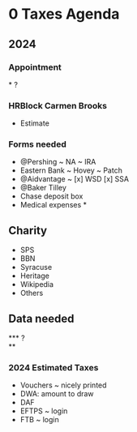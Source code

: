 # 0 Taxes Agenda

## 2024

### Appointment

\* ?

### HRBlock Carmen Brooks

* Estimate

### Forms needed

* @Pershing ~ NA ~ IRA
* Eastern Bank ~ Hovey ~ Patch
* @Aidvantage ~ \[x\] WSD \[x\] SSA
* @Baker Tilley
* Chase deposit box
* Medical expenses \*

## Charity

* SPS
* BBN
* Syracuse
* Heritage
* Wikipedia
* Others

## Data needed

**\* ?  
**

### 2024 Estimated Taxes

* Vouchers ~ nicely printed
* DWA: amount to draw
* DAF
* EFTPS ~ login
* FTB ~ login